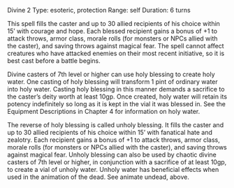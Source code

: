 Divine 2
Type: esoteric, protection
Range: self
Duration: 6 turns

This spell fills the caster and up to 30 allied recipients of his choice within 15’ with courage and hope. Each blessed recipient gains a bonus of +1 to attack throws, armor class, morale rolls (for monsters or NPCs allied with the caster), and saving throws against magical fear. The spell cannot affect creatures who have attacked enemies on their most recent initiative, so it is best cast before a battle begins.

Divine casters of 7th level or higher can use holy blessing to create holy water. One casting of holy blessing will transform 1 pint of ordinary water into holy water. Casting holy blessing in this manner demands a sacrifice to the caster’s deity worth at least 10gp. Once created, holy water will retain its potency indefinitely so long as it is kept in the vial it was blessed in. See the Equipment Descriptions in Chapter 4 for information on holy water.

The reverse of holy blessing is called unholy blessing. It fills the caster and up to 30 allied recipients of his choice within 15’ with fanatical hate and zealotry. Each recipient gains a bonus of +1 to attack throws, armor class, morale rolls (for monsters or NPCs allied with the caster), and saving throws against magical fear. Unholy blessing can also be used by chaotic divine casters of 7th level or higher, in conjunction with a sacrifice of at least 10gp, to create a vial of unholy water. Unholy water has beneficial effects when used in the animation of the dead. See animate undead, above.